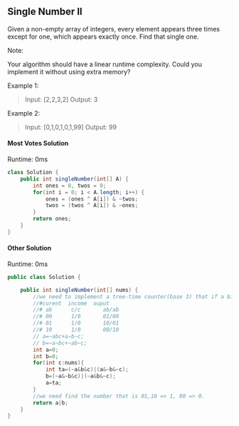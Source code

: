 ## Single Number II

Given a non-empty array of integers, every element appears three times except for one, which appears exactly once. Find that single one.

Note:

Your algorithm should have a linear runtime complexity. Could you implement it without using extra memory?

Example 1:

>Input: [2,2,3,2]
Output: 3

Example 2:

>Input: [0,1,0,1,0,1,99]
Output: 99


#### Most Votes Solution

Runtime: 0ms

```Java
class Solution {
    public int singleNumber(int[] A) {
        int ones = 0, twos = 0;
        for(int i = 0; i < A.length; i++) {
            ones = (ones ^ A[i]) & ~twos;
            twos = (twos ^ A[i]) & ~ones;
        }
        return ones;
    }
}
```


#### Other Solution

Runtime: 0ms

```Java
public class Solution {

    public int singleNumber(int[] nums) {
        //we need to implement a tree-time counter(base 3) that if a bit appears three time ,it will be zero.
        //#curent  income  ouput
        //# ab      c/c       ab/ab
        //# 00      1/0       01/00
        //# 01      1/0       10/01
        //# 10      1/0       00/10
        // a=~abc+a~b~c;
        // b=~a~bc+~ab~c;
        int a=0;
        int b=0;
        for(int c:nums){
            int ta=(~a&b&c)|(a&~b&~c);
            b=(~a&~b&c)|(~a&b&~c);
            a=ta;
        }
        //we need find the number that is 01,10 => 1, 00 => 0.
        return a|b;
    }
}
```
